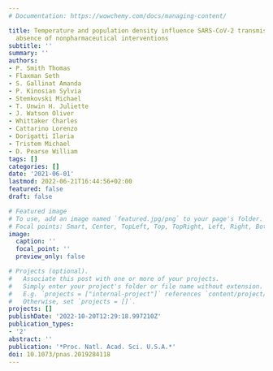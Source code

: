 ```yaml
---
# Documentation: https://wowchemy.com/docs/managing-content/

title: Temperature and population density influence SARS-CoV-2 transmission in the
  absence of nonpharmaceutical interventions
subtitle: ''
summary: ''
authors:
- P. Smith Thomas
- Flaxman Seth
- S. Gallinat Amanda
- P. Kinosian Sylvia
- Stemkovski Michael
- T. Unwin H. Juliette
- J. Watson Oliver
- Whittaker Charles
- Cattarino Lorenzo
- Dorigatti Ilaria
- Tristem Michael
- D. Pearse William
tags: []
categories: []
date: '2021-06-01'
lastmod: 2022-06-21T16:44:56+02:00
featured: false
draft: false

# Featured image
# To use, add an image named `featured.jpg/png` to your page's folder.
# Focal points: Smart, Center, TopLeft, Top, TopRight, Left, Right, BottomLeft, Bottom, BottomRight.
image:
  caption: ''
  focal_point: ''
  preview_only: false

# Projects (optional).
#   Associate this post with one or more of your projects.
#   Simply enter your project's folder or file name without extension.
#   E.g. `projects = ["internal-project"]` references `content/project/deep-learning/index.md`.
#   Otherwise, set `projects = []`.
projects: []
publishDate: '2022-10-20T12:29:18.997210Z'
publication_types:
- '2'
abstract: ''
publication: '*Proc. Natl. Acad. Sci. U.S.A.*'
doi: 10.1073/pnas.2019284118
---
```

